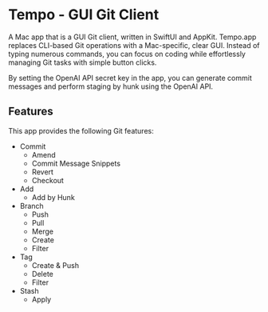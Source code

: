 # Tempo - GUI Git Client

A Mac app that is a GUI Git client, written in SwiftUI and AppKit.
Tempo.app replaces CLI-based Git operations with a Mac-specific, clear GUI.
Instead of typing numerous commands, you can focus on coding while effortlessly managing Git tasks with simple button clicks.

By setting the OpenAI API secret key in the app, you can generate commit messages and perform staging by hunk using the OpenAI API.

## Features

This app provides the following Git features:
- Commit
    - Amend
    - Commit Message Snippets
    - Revert
    - Checkout
- Add
    - Add by Hunk
- Branch
    - Push
    - Pull
    - Merge
    - Create
    - Filter
- Tag
    - Create & Push
    - Delete
    - Filter
- Stash
    - Apply

